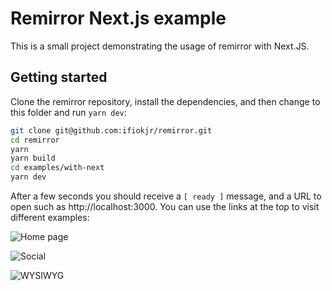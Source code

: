 # Remirror Next.js example

This is a small project demonstrating the usage of remirror with Next.JS.

## Getting started

Clone the remirror repository, install the dependencies, and then change to this folder and run `yarn dev`:

```bash
git clone git@github.com:ifiokjr/remirror.git
cd remirror
yarn
yarn build
cd examples/with-next
yarn dev
```

After a few seconds you should receive a `[ ready ]` message, and a URL to open such as http://localhost:3000.
You can use the links at the top to visit different examples:

![Home page](screenshots/home.png)

![Social](screenshots/social.png)

![WYSIWYG](screenshots/wysiwyg.png)
